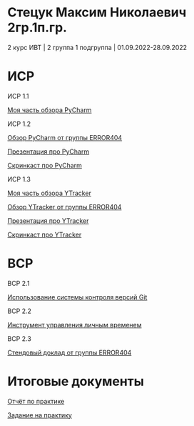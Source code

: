 # Стецук Максим Николаевич 2гр.1п.гр.

2 курс ИВТ | 2 группа 1 подгруппа | 01.09.2022-28.09.2022

# ИСР

ИСР 1.1

[Моя часть обзора PyCharm](https://github.com/XtulenchikX/practiceSep2023.github.io/blob/41cd48a0a30f8827d65730be5c0a4f4d34e48eae/%D0%98%D0%A1%D0%A0%201.1%20%D0%A1%D1%82%D0%B5%D1%86%D1%83%D0%BA%202%D0%B3%D1%80.1%D0%BF.%D0%B3%D1%80..pdf)

ИСР 1.2

[Обзор PyCharm от группы ERROR404](https://github.com/XtulenchikX/practiceSep2023.github.io/blob/575173c9db45e5f98551a554f5cd2951689f14cf/%D0%98%D0%A1%D0%A0%201.2%20team%20ERROR404/%D0%98%D0%A1%D0%A0%201.1%20ERROR404,%20%D0%9E%D0%B1%D0%B7%D0%BE%D1%80%20IDE%20PyCharm.pdf)

[Презентация про PyCharm](https://github.com/XtulenchikX/practiceSep2023.github.io/blob/575173c9db45e5f98551a554f5cd2951689f14cf/%D0%98%D0%A1%D0%A0%201.2%20team%20ERROR404/%D0%9F%D1%80%D0%B5%D0%B7%D0%B5%D0%BD%D1%82%D0%B0%D1%86%D0%B8%D1%8F%20%D0%BE%20PyCharm.pdf)

[Скринкаст про PyCharm](https://drive.google.com/file/d/1eOqiLITs5BE1A5W4CgWSDxqC___RzMpd/view?usp=sharing)

ИСР 1.3

[Моя часть обзора YTracker](https://github.com/XtulenchikX/practiceSep2023.github.io/blob/fa33aab99b96c0b6a94aedece0eef12194403aaf/%D0%98%D0%A1%D0%A0%201.3%20%D0%A1%D1%82%D0%B5%D1%86%D1%83%D0%BA%202%D0%B3%D1%80.1%D0%BF.%D0%B3%D1%80..pdf)

[Обзор YTracker от группы ERROR404](https://github.com/XtulenchikX/practiceSep2023.github.io/blob/69ac6967fdd8400c300a5b3de53e3a457bdb5f59/%D0%98%D0%A1%D0%A0%201.3%20team%20ERROR404/%D0%98%D0%A1%D0%A0%201.3%20%D0%BA%D0%BE%D0%BC%D0%B0%D0%BD%D0%B4%D0%B0%20ERROR404.pdf)

[Презентация про YTracker](https://github.com/XtulenchikX/practiceSep2023.github.io/blob/69ac6967fdd8400c300a5b3de53e3a457bdb5f59/%D0%98%D0%A1%D0%A0%201.3%20team%20ERROR404/%D0%9F%D1%80%D0%B5%D0%B7%D0%B5%D0%BD%D1%82%D0%B0%D1%86%D0%B8%D1%8F.pdf)

[Скринкаст про YTracker](https://drive.google.com/file/d/165O2AevriUf8sHw6E5JYlsRDtJrlC3C-/view?usp=sharing)

# ВСР

ВСР 2.1

[Использование системы контроля версий Git](https://github.com/XtulenchikX/practiceSep2023.github.io/blob/e3f9cf7088965d202c255fd5999251c9b7f39dd0/%D0%92%D0%A1%D0%A0%202.1%20%D0%A1%D1%82%D0%B5%D1%86%D1%83%D0%BA%202%D0%B3%D1%80.1%D0%BF.%D0%B3%D1%80..pdf)

ВСР 2.2

[Инструмент управления личным временем](https://github.com/XtulenchikX/practiceSep2023.github.io/blob/e3f9cf7088965d202c255fd5999251c9b7f39dd0/%D0%92%D0%A1%D0%A0%202.2%20%D0%A1%D1%82%D0%B5%D1%86%D1%83%D0%BA%202%D0%B3%D1%80.1%D0%BF.%D0%B3%D1%80..pdf)

ВСР 2.3

[Стендовый доклад от группы ERROR404](https://github.com/XtulenchikX/practiceSep2023.github.io/blob/8c5eecb41a4fc392db440309066c0e88752e7e9d/%D0%92%D0%A1%D0%A0%202.3%20Team%20ERROR404%20%D1%81%D1%82%D0%B5%D0%BD%D0%B4%D0%BE%D0%B2%D1%8B%D0%B9%20%D0%B4%D0%BE%D0%BA%D0%BB%D0%B0%D0%B4.pdf)

# Итоговые документы

[Отчёт по практике](https://github.com/XtulenchikX/practiceSep2023.github.io/blob/fc106047717ae53f0509be3c603151d76787e013/%D0%94%D0%BE%D0%BA%D1%83%D0%BC%D0%B5%D0%BD%D1%82%D1%8B/%D0%A1%D1%82%D0%B5%D1%86%D1%83%D0%BA%202%D0%B3%D1%80.1%D0%BF.%D0%B3%D1%80.%20%D0%9E%D1%82%D1%87%D1%91%D1%82%20%D0%BF%D0%BE%20%D0%BF%D1%80%D0%B0%D0%BA%D1%82%D0%B8%D0%BA%D0%B5.pdf)

[Задание на практику](https://github.com/XtulenchikX/practiceSep2023.github.io/blob/fc106047717ae53f0509be3c603151d76787e013/%D0%94%D0%BE%D0%BA%D1%83%D0%BC%D0%B5%D0%BD%D1%82%D1%8B/%D0%A1%D1%82%D0%B5%D1%86%D1%83%D0%BA%202%D0%B3%D1%80.1%D0%BF.%D0%B3%D1%80.%20%D0%97%D0%B0%D0%B4%D0%B0%D0%BD%D0%B8%D0%B5%20%D0%BD%D0%B0%20%D0%BF%D1%80%D0%B0%D0%BA%D1%82%D0%B8%D0%BA%D1%83.pdf)
